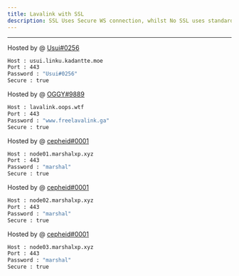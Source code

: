 ```yaml
---
title: Lavalink with SSL
description: SSL Uses Secure WS connection, whilst No SSL uses standard WS. if you want to use the SSL lavalink you need to make sure your bot uses that protocol.
---
```


---
Hosted by @ [Usui#0256](https://kadantte.moe)
```bash
Host : usui.linku.kadantte.moe
Port : 443
Password : "Usui#0256"
Secure : true
```
Hosted by @ [OGGY#9889](https://bit.ly/freelavalink)
```bash
Host : lavalink.oops.wtf
Port : 443
Password : "www.freelavalink.ga"
Secure : true
```
Hosted by @ [cepheid#0001](https://marshalxp.xyz)
```bash
Host : node01.marshalxp.xyz
Port : 443
Password : "marshal"
Secure : true
```
Hosted by @ [cepheid#0001](https://marshalxp.xyz)
```bash
Host : node02.marshalxp.xyz
Port : 443
Password : "marshal"
Secure : true
```
Hosted by @ [cepheid#0001](https://marshalxp.xyz)
```bash
Host : node03.marshalxp.xyz
Port : 443
Password : "marshal"
Secure : true
```
